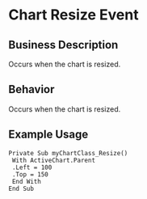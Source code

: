 # Chart Resize Event

## Business Description
Occurs when the chart is resized.

## Behavior
Occurs when the chart is resized.

## Example Usage
```vba
Private Sub myChartClass_Resize() 
 With ActiveChart.Parent 
 .Left = 100 
 .Top = 150 
 End With 
End Sub
```